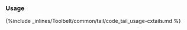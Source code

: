 <!-- usedin: [ _legacy_docker/Toolbelt] - post: -->


### Usage

{%include _inlines/Toolbelt/common/tail/code_tail_usage-cxtails.md %}
